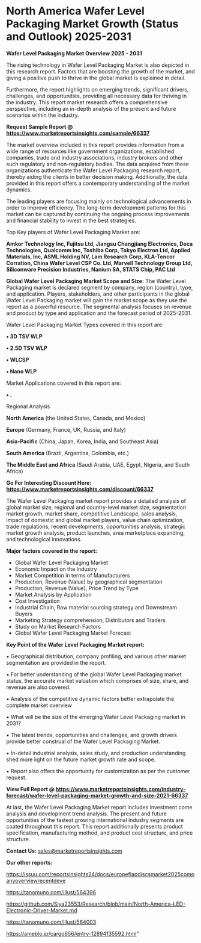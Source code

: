 # North America Wafer Level Packaging Market Growth (Status and Outlook) 2025-2031

<Strong> Wafer Level Packaging Market Overview 2025 - 2031</strong>

The rising technology in Wafer Level Packaging Market is also depicted in this research report. Factors that are boosting the growth of the market, and giving a positive push to thrive in the global market is explained in detail.

Furthermore, the report highlights on emerging trends, significant drivers, challenges, and opportunities, providing all necessary data for thriving in the industry. This report market research offers a comprehensive perspective, including an in-depth analysis of the present and future scenarios within the industry.

<strong>Request Sample Report @ <a href=https://www.marketreportsinsights.com/sample/66337>https://www.marketreportsinsights.com/sample/66337</a></strong>

The market overview included in this report provides information from a wide range of resources like government organizations, established companies, trade and industry associations, industry brokers and other such regulatory and non-regulatory bodies. The data acquired from these organizations authenticate the Wafer Level Packaging research report, thereby aiding the clients in better decision making. Additionally, the data provided in this report offers a contemporary understanding of the market dynamics.

The leading players are focusing mainly on technological advancements in order to improve efficiency. The long-term development patterns for this market can be captured by continuing the ongoing process improvements and financial stability to invest in the best strategies.

Top Key players of Wafer Level Packaging Market are:

<strong>Amkor Technology Inc, Fujitsu Ltd, Jiangsu Changjiang Electronics, Deca Technologies, Qualcomm Inc, Toshiba Corp, Tokyo Electron Ltd, Applied Materials, Inc, ASML Holding NV, Lam Research Corp, KLA-Tencor Corration, China Wafer Level CSP Co. Ltd, Marvell Technology Group Ltd, Siliconware Precision Industries, Nanium SA, STATS Chip, PAC Ltd</strong>

<strong><b>Global Wafer Level Packaging Market Scope and Size:</b></strong>
The Wafer Level Packaging market is declared segment by company, region (country), type, and application. Players, stakeholders, and other participants in the global Wafer Level Packaging market will gain the market scope as they use the report as a powerful resource. The segmental analysis focuses on revenue and product by type and application and the forecast period of 2025-2031.

Wafer Level Packaging Market Types covered in this report are:

<strong>• 3D TSV WLP

• 2.5D TSV WLP

• WLCSP

• Nano WLP</strong>

Market Applications covered in this report are:

<strong>• .</strong> 

Regional Analysis

<strong>North America</strong> (the United States, Canada, and Mexico)

<strong>Europe</strong> (Germany, France, UK, Russia, and Italy)

<strong>Asia-Pacific</strong> (China, Japan, Korea, India, and Southeast Asia)

<strong>South America</strong> (Brazil, Argentina, Colombia, etc.)

<strong>The Middle East and Africa</strong> (Saudi Arabia, UAE, Egypt, Nigeria, and South Africa)

<strong>Go For Interesting Discount Here: <a href=https://www.marketreportsinsights.com/discount/66337>https://www.marketreportsinsights.com/discount/66337</a></strong>

The Wafer Level Packaging market report provides a detailed analysis of global market size, regional and country-level market size, segmentation market growth, market share, competitive Landscape, sales analysis, impact of domestic and global market players, value chain optimization, trade regulations, recent developments, opportunities analysis, strategic market growth analysis, product launches, area marketplace expanding, and technological innovations.

<strong><b>Major factors covered in the report:</b></strong>
<ul>
  <li>Global Wafer Level Packaging Market </li>
  <li>Economic Impact on the Industry</li>
  <li>Market Competition in terms of Manufacturers</li>
  <li>Production, Revenue (Value) by geographical segmentation</li>
  <li>Production, Revenue (Value), Price Trend by Type</li>
  <li>Market Analysis by Application</li>
  <li>Cost Investigation</li>
  <li>Industrial Chain, Raw material sourcing strategy and Downstream Buyers</li>
  <li>Marketing Strategy comprehension, Distributors and Traders</li>
  <li>Study on Market Research Factors</li>
  <li>Global Wafer Level Packaging Market Forecast</li>
</ul>

<strong><b>Key Point of the Wafer Level Packaging Market report:</b></strong>

• Geographical distribution, company profiling, and various other market segmentation are provided in the report.

• For better understanding of the global Wafer Level Packaging market status, the accurate market valuation which comprises of size, share, and revenue are also covered.

• Analysis of the competitive dynamic factors better extrapolate the complete market overview

• What will be the size of the emerging Wafer Level Packaging market in 2031?

• The latest trends, opportunities and challenges, and growth drivers provide better construal of the Wafer Level Packaging Market.

• In-detail industrial analysis, sales study, and production understanding shed more light on the future market growth rate and scope.

• Report also offers the opportunity for customization as per the customer request.

<strong><b>View Full Report @ <a href=https://www.marketreportsinsights.com/industry-forecast/wafer-level-packaging-market-growth-and-size-2021-66337>https://www.marketreportsinsights.com/industry-forecast/wafer-level-packaging-market-growth-and-size-2021-66337</a></b></strong>


At last, the Wafer Level Packaging Market report includes investment come analysis and development trend analysis. The present and future opportunities of the fastest growing international industry segments are coated throughout this report. This report additionally presents product specification, manufacturing method, and product cost structure, and price structure.

<strong>Contact Us:</strong>
sales@marketreportsinsights.com

<strong>Our other reports:</strong>

<a href=https://issuu.com/reportsinsights24/docs/europeflapdiscsmarket2025companyoverviewrecentdeve>https://issuu.com/reportsinsights24/docs/europeflapdiscsmarket2025companyoverviewrecentdeve</a>

<a href=https://tanomuno.com/illust/564396>https://tanomuno.com/illust/564396</a>

<a href=https://github.com/Siya23553/Research/blob/main/North-America-LED-Electronic-Driver-Market.md>https://github.com/Siya23553/Research/blob/main/North-America-LED-Electronic-Driver-Market.md</a>

<a href=https://tanomuno.com/illust/564003>https://tanomuno.com/illust/564003</a>

<a href=https://ameblo.jp/cargo656/entry-12894135592.html>https://ameblo.jp/cargo656/entry-12894135592.html</a>"
